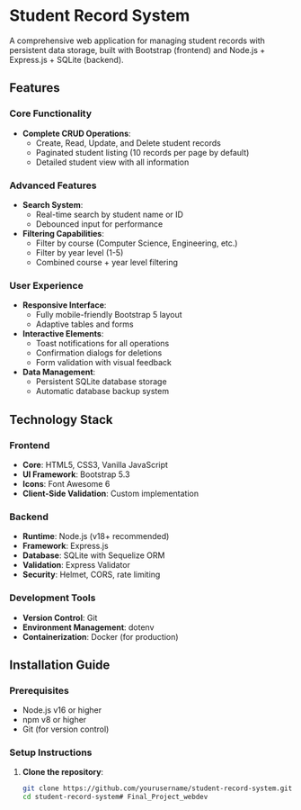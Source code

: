 # Student Record System

A comprehensive web application for managing student records with persistent data storage, built with Bootstrap (frontend) and Node.js + Express.js + SQLite (backend).

## Features

### Core Functionality
- **Complete CRUD Operations**:
  - Create, Read, Update, and Delete student records
  - Paginated student listing (10 records per page by default)
  - Detailed student view with all information

### Advanced Features
- **Search System**:
  - Real-time search by student name or ID
  - Debounced input for performance
- **Filtering Capabilities**:
  - Filter by course (Computer Science, Engineering, etc.)
  - Filter by year level (1-5)
  - Combined course + year level filtering

### User Experience
- **Responsive Interface**:
  - Fully mobile-friendly Bootstrap 5 layout
  - Adaptive tables and forms
- **Interactive Elements**:
  - Toast notifications for all operations
  - Confirmation dialogs for deletions
  - Form validation with visual feedback
- **Data Management**:
  - Persistent SQLite database storage
  - Automatic database backup system

## Technology Stack

### Frontend
- **Core**: HTML5, CSS3, Vanilla JavaScript
- **UI Framework**: Bootstrap 5.3
- **Icons**: Font Awesome 6
- **Client-Side Validation**: Custom implementation

### Backend
- **Runtime**: Node.js (v18+ recommended)
- **Framework**: Express.js
- **Database**: SQLite with Sequelize ORM
- **Validation**: Express Validator
- **Security**: Helmet, CORS, rate limiting

### Development Tools
- **Version Control**: Git
- **Environment Management**: dotenv
- **Containerization**: Docker (for production)

## Installation Guide

### Prerequisites
- Node.js v16 or higher
- npm v8 or higher
- Git (for version control)

### Setup Instructions

1. **Clone the repository**:
   ```bash
   git clone https://github.com/yourusername/student-record-system.git
   cd student-record-system#   F i n a l _ P r o j e c t _ w e b d e v  
 